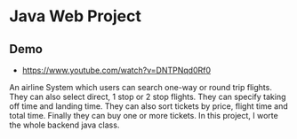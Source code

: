 # Java Web Project

## Demo 
* https://www.youtube.com/watch?v=DNTPNqd0Rf0

An airline System which users can search one-way or round trip flights. They can also select direct, 1 stop or 2 stop flights. They can specify taking off time and landing time. They can also sort tickets by price, flight time and total time. Finally they can buy one or more tickets. In this project, I worte the whole backend java class.  

